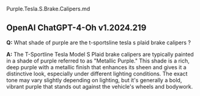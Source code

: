 Purple.Tesla.S.Brake.Calipers.md

## OpenAI ChatGPT-4-Oh v1.2024.219

**Q:** What shade of purple are the t-sportsline tesla s plaid brake calipers ?

**A:** The T-Sportline Tesla Model S Plaid brake calipers are typically painted in a shade of purple referred to as "Metallic Purple." This shade is a rich, deep purple with a metallic finish that enhances its sheen and gives it a distinctive look, especially under different lighting conditions. The exact tone may vary slightly depending on lighting, but it's generally a bold, vibrant purple that stands out against the vehicle's wheels and bodywork.
